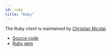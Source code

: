 ```yaml
---
id: ruby
title: "Ruby"
---
```


The Ruby client is maintained by [Christian Nicolai](https://github.com/cmur2).

* [Source code](https://github.com/zeebe-io/zeebe-client-ruby)
* [Ruby gem](https://rubygems.org/gems/zeebe-client)

